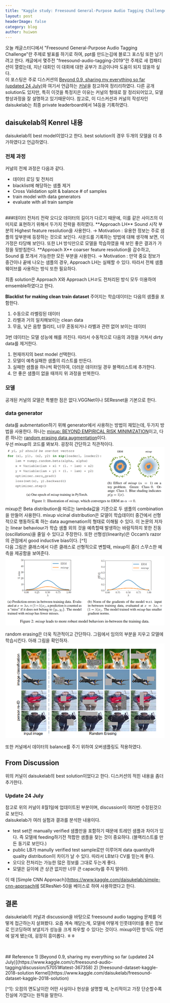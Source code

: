 ```yaml
---
title: "Kaggle study: Freesound General-Purpose Audio Tagging Challenge"
layout: post
headerImage: false
category: blog
author: huiwon
---
```

오늘 캐글스터디에서 "Freesound General-Purpose Audio Tagging Challenge"란 주제로 발표를 하기로 하여, ppt를 만드는김에 블로그 포스팅 또한 남기려고 한다. 캐글에서 몇주전 "freesound-audio-tagging-2019"란 주제로 새 컴패티션이 열렸는데, 지난 대회인 이 대회에 대한 공부가 조금이나마 도움이 되지 않을까 싶다.  
이 포스팅은 주로 디스커션의 [Beyond 0.9, sharing my everything so far (updated 24 July)](https://www.kaggle.com/c/freesound-audio-tagging/discussion/57051#latest-367358)와 여기서 언급하는 [커널](https://www.kaggle.com/daisukelab/freesound-dataset-kaggle-2018-solution)을 참고하여 정리리하였다. 다른 공개solution도 있지만, 특히 이것을 특정지은 이유는 커널의 형태로 잘 정리되어있고, 모델 향상과정을 잘 설명하고 있기때문이다. 참고로, 이 디스커션과 커널의 작성자인 daisukelab는 최종 private leaderboard에서 14등을 기록하였다.

## daisukelab의 Kenrel 내용
daisukelab의 best model이었다고 한다. best solution의 경우 두개의 모델을 더 추가하였다고 언급하였다.
<br>
### 전체 과정
커널의 전체 과정은 다음과 같다.
* 데이터 로딩 및 전처리
* blacklist에 해당하는 샘플 제거
* Cross Validation split & balance # of samples
* train model with data generators
* evaluate with all train sample  
<br>
###데이터 전처리 전략
오디오 데이터의 길이가 다르기 때문에, 이를 같은 사이즈의 이미지로 표현하기 위해서 두가지 전략을 취하였다.  
**Approach LH**
Sound 시작 부분의 Highest feature resolution을 사용한다.
  → Motivation : 유용한 정보는 주로 샘플의 앞부분에 등장하는 것으로 보인다. 사운드를 기록하는 방법에 대해 생각해 보면, 이 가정은 타당해 보인다. 또한 LH 방식만으로 모델을 학습하였을 때 보인 좋은 결과가 가정을 뒷받침한다.  
**Approach X**
coarser feature resolution을 감수하고, Sound 를 쪼개서 가능한한 모든 부분을 사용한다.
  → Motivation : 만약 중요 정보가 중간이나 끝에 나오는 샘플의 경우, Approach LH는 실패할 수 있다. 따라서 전체 샘플 웨이브를 사용하는 방식 또한 필요하다.  

최종 solution은 Approach X와 Approach LHㄹ도 전처리된 방식 모두 이용하여 emsemble하였다고 한다.  

**Blacklist for making clean train dataset**
주어지는 학습데이터는 다음의 샘플을 포함한다.
1. 수동으로 라벨링된 데이터
2. 라벨과 거의 일치해보이는 clean data
3. 무음, 낮은 음향 퀄리티, 너무 혼동되거나 라벨과 관련 없어 보이는 데이터  

3번 데이터는 모델 성능에 해를 끼친다. 따라서 수동적으로 다음의 과정을 거쳐서 dirty data를 제거한다.
1. 현재까지의 best model 선택한다.
2. 모델이 예측실패한 샘플의 리스트를 만든다.
3. 실패한 샘플을 하나씩 확인하여, 더러운 데이터일 경우 블랙리스트에 추가한다.
4. 안 좋은 샘플이 없을 때까지 위 과정을 반복한다.  

### 모델
공개된 커널의 모델은 특별한 점은 없다.VGGNet이나 SEResnet을 기본으로 한다.
### data generator
data를 aubmentation하기 위해 generator에서 사용하는 방법이 재밌는데, 두가지 방법을 사용한다. 하나는 [mixup: BEYOND EMPIRICAL RISK MINIMIZATION](https://arxiv.org/pdf/1710.09412.pdf)이고, 다른 하나는 [random erasing data augmentation](https://arxiv.org/abs/1708.04896)이다.  
우선 mixup의 코드를 봐보자. 굉장히 간단하고 직관적이다.
![mixup_code](../assets/images/kaggle_study_freesound/mixup.png)  
mixup은 Beta distribution을 따르는 lambda값을 기준으로 두 샘플의 combination을 만들어 사용한다. mixup vicinal distribution은 모델이 학습데이터 중간에서 선형적으로 행동하도록 하는 data augmenation의 형태로 이해될 수 있다. 이 논문의 저자는 linear behaviour가 학습 샘플 외의 것을 예측할때 발생하는 바람직하지 못한 진동(oscillations)을 줄일 수 있다고 주장한다. 또한 선형성(linearity)은 Occam’s razor의 관점에서 good inductive bias이다. [^1]  
다음 그림은 클래스에서 다른 클래스로 선형적으로 변할때, mixup이 좀더 스무스한 예측을 제공함을 보여준다.
![mixup_behaviour](../assets/images/kaggle_study_freesound/mixup2.png)  

random erasing은 더욱 직관적이고 간단하다. 그림에서 임의의 부분을 지우고 모델에 학습시킨다. 아래 그림을 확인하자.
![random_erasing](../assets/images/kaggle_study_freesound/random_erasing.png)  

또한 커널에서 데이터의 balance를 주기 위하여 오버샘플링도 적용하였다.

## From Discussion
위의 커널이 daisukelab의 best solution이었다고 한다. 디스커션의 적힌 내용을 좀더 추가한다.
### Update 24 July
참고로 위의 커널이 8월1일에 업데이트된 부분이며, discussion이 여러번 수정된것으로 보인다.  
daisukelab가 여러 실험과 결과를 분석한 내용이다.
* test set은 manually verified 샘플만을 포함하기 때문에 트레인 샘플과 차이가 있다. 즉 모델에 feeding하기전 적합한 샘플을 찾는 것이 중요하다. (블랙리스트를 만든 동기로 보인다.)
* public LB가 manully verified test sample로만 이루어져 data quantity와 quality distribution이 차이가 날 수 있다. 따라서 LB보다 CV를 믿는게 좋다.
* 오디오 전처리는 가능한 많은 정보를 그대로 두는게 좋다.
* 모델은 길이에 큰 상관 없지만 너무 큰 capacity를 주지 말아라.  

이 때 [Simple CNN Approach](https://www.kaggle.com/daisukelab/simple-cnn-approach에 SEResNet-50을 베이스로 하여 사용하였다고 한다.

## 결론
daisukelab의 커널과 discussion을 바탕으로 freesound audio tagging 문제를 어떻게 접근하는지 살펴봤다. 요즘 계속 깨닫는게, 모델에 어떻게 인풋데이터를 좋은 정보로 인코딩하여 보낼지가 성능을 크게 좌우할 수 있다는 것이다. mixup이란 방식도 이번에 알게 됐는데, 굉장히 흥미롭다. ㅎㅎ

<br>
<br>
## Reference
1) [Beyond 0.9, sharing my everything so far (updated 24 July)](https://www.kaggle.com/c/freesound-audio-tagging/discussion/57051#latest-367358)  
2) [freesound-dataset-kaggle-2018-solution Kernel](https://www.kaggle.com/daisukelab/freesound-dataset-kaggle-2018-solution)  

\[^1]: 오컴의 면도날이란 어떤 사실이나 현상을 설명할 때, 논리적이고 가장 단순할수록 진실에 가깝다는 원칙을 말한다.

